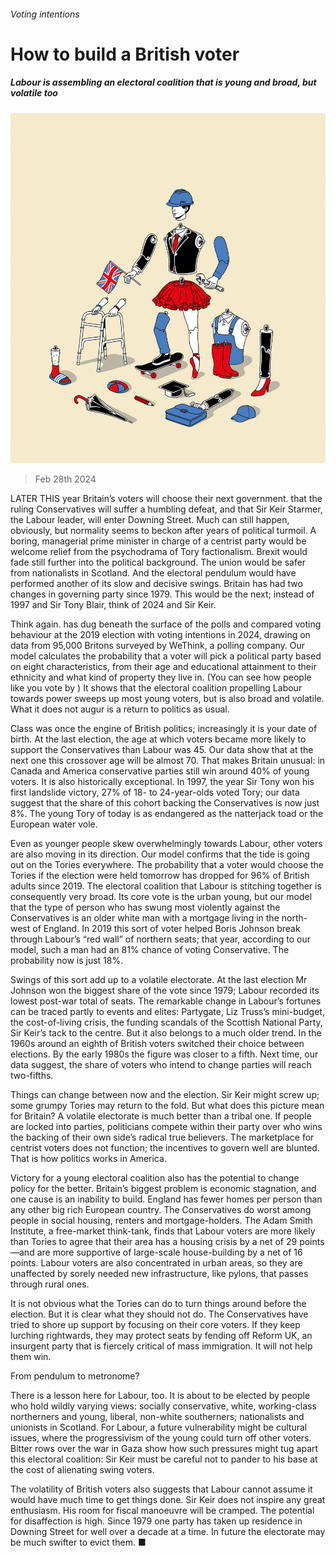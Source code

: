 ###### Voting intentions

# How to build a British voter 

##### Labour is assembling an electoral coalition that is young and broad, but volatile too 

![image](images/20240302_LDD001_FH.jpg) 

> Feb 28th 2024 

LATER THIS year Britain’s voters will choose their next government.  that the ruling Conservatives will suffer a humbling defeat, and that Sir Keir Starmer, the Labour leader, will enter Downing Street. Much can still happen, obviously, but normality seems to beckon after years of political turmoil. A boring, managerial prime minister in charge of a centrist party would be welcome relief from the psychodrama of Tory factionalism. Brexit would fade still further into the political background. The union would be safer from nationalists in Scotland. And the electoral pendulum would have performed another of its slow and decisive swings. Britain has had two changes in governing party since 1979. This would be the next; instead of 1997 and Sir Tony Blair, think of 2024 and Sir Keir.

Think again.  has dug beneath the surface of the polls and compared voting behaviour at the 2019 election with voting intentions in 2024, drawing on data from 95,000 Britons surveyed by WeThink, a polling company. Our model calculates the probability that a voter will pick a political party based on eight characteristics, from their age and educational attainment to their ethnicity and what kind of property they live in. (You can see how people like you vote by ) It shows that the electoral coalition propelling Labour towards power sweeps up most young voters, but is also broad and volatile. What it does not augur is a return to politics as usual.

Class was once the engine of British politics; increasingly it is your date of birth. At the last election, the age at which voters became more likely to support the Conservatives than Labour was 45. Our data show that at the next one this crossover age will be almost 70. That makes Britain unusual: in Canada and America conservative parties still win around 40% of young voters. It is also historically exceptional. In 1997, the year Sir Tony won his first landslide victory, 27% of 18- to 24-year-olds voted Tory; our data suggest that the share of this cohort backing the Conservatives is now just 8%. The young Tory of today is as endangered as the natterjack toad or the European water vole. 

Even as younger people skew overwhelmingly towards Labour, other voters are also moving in its direction. Our model confirms that the tide is going out on the Tories everywhere. The probability that a voter would choose the Tories if the election were held tomorrow has dropped for 96% of British adults since 2019. The electoral coalition that Labour is stitching together is consequently very broad. Its core vote is the urban young, but our model  that the type of person who has swung most violently against the Conservatives is an older white man with a mortgage living in the north-west of England. In 2019 this sort of voter helped Boris Johnson break through Labour’s “red wall” of northern seats; that year, according to our model, such a man had an 81% chance of voting Conservative. The probability now is just 18%. 

Swings of this sort add up to a volatile electorate. At the last election Mr Johnson won the biggest share of the vote since 1979; Labour recorded its lowest post-war total of seats. The remarkable change in Labour’s fortunes can be traced partly to events and elites: Partygate, Liz Truss’s mini-budget, the cost-of-living crisis, the funding scandals of the Scottish National Party, Sir Keir’s tack to the centre. But it also belongs to a much older trend. In the 1960s around an eighth of British voters switched their choice between elections. By the early 1980s the figure was closer to a fifth. Next time, our data suggest, the share of voters who intend to change parties will reach two-fifths. 

Things can change between now and the election. Sir Keir might screw up; some grumpy Tories may return to the fold. But what does this picture mean for Britain? A volatile electorate is much better than a tribal one. If people are locked into parties, politicians compete within their party over who wins the backing of their own side’s radical true believers. The marketplace for centrist voters does not function; the incentives to govern well are blunted. That is how politics works in America.

Victory for a young electoral coalition also has the potential to change policy for the better. Britain’s biggest problem is economic stagnation, and one cause is an inability to build. England has fewer homes per person than any other big rich European country. The Conservatives do worst among people in social housing, renters and mortgage-holders. The Adam Smith Institute, a free-market think-tank, finds that Labour voters are more likely than Tories to agree that their area has a housing crisis by a net of 29 points—and are more supportive of large-scale house-building by a net of 16 points. Labour voters are also concentrated in urban areas, so they are unaffected by sorely needed new infrastructure, like pylons, that passes through rural ones. 

It is not obvious what the Tories can do to turn things around before the election. But it is clear what they should not do. The Conservatives have tried to shore up support by focusing on their core voters. If they keep lurching rightwards, they may protect seats by fending off Reform UK, an insurgent party that is fiercely critical of mass immigration. It will not help them win. 

From pendulum to metronome?

There is a lesson here for Labour, too. It is about to be elected by people who hold wildly varying views: socially conservative, white, working-class northerners and young, liberal, non-white southerners; nationalists and unionists in Scotland. For Labour, a future vulnerability might be cultural issues, where the progressivism of the young could turn off other voters. Bitter rows over the war in Gaza show how such pressures might tug apart this electoral coalition: Sir Keir must be careful not to pander to his base at the cost of alienating swing voters.

The volatility of British voters also suggests that Labour cannot assume it would have much time to get things done. Sir Keir does not inspire any great enthusiasm. His room for fiscal manoeuvre will be cramped. The potential for disaffection is high. Since 1979 one party has taken up residence in Downing Street for well over a decade at a time. In future the electorate may be much swifter to evict them. ■


